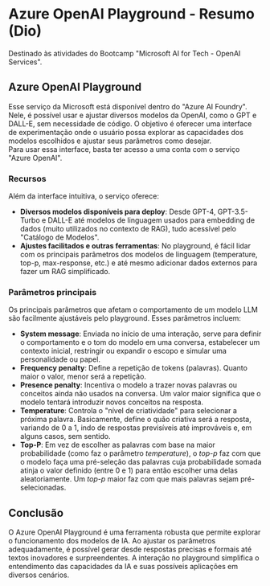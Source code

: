 # Azure OpenAI Playground - Resumo (Dio)  
Destinado às atividades do Bootcamp "Microsoft AI for Tech - OpenAI Services".  

## Azure OpenAI Playground  
Esse serviço da Microsoft está disponível dentro do "Azure AI Foundry". Nele, é possível usar e ajustar diversos modelos da OpenAI, como o GPT e DALL-E, sem necessidade de código. O objetivo é oferecer uma interface de experimentação onde o usuário possa explorar as capacidades dos modelos escolhidos e ajustar seus parâmetros como desejar.  
Para usar essa interface, basta ter acesso a uma conta com o serviço "Azure OpenAI".  

### Recursos  
Além da interface intuitiva, o serviço oferece:  
- **Diversos modelos disponíveis para deploy**: Desde GPT-4, GPT-3.5-Turbo e DALL-E até modelos de linguagem usados para embedding de dados (muito utilizados no contexto de RAG), tudo acessível pelo "Catálogo de Modelos".  
- **Ajustes facilitados e outras ferramentas**: No playground, é fácil lidar com os principais parâmetros dos modelos de linguagem (temperature, top-p, max-response, etc.) e até mesmo adicionar dados externos para fazer um RAG simplificado.  

### Parâmetros principais
Os principais parâmetros que afetam o comportamento de um modelo LLM são facilmente ajustáveis pelo playground. Esses parâmetros incluem:  

- **System message**: Enviada no início de uma interação, serve para definir o comportamento e o tom do modelo em uma conversa, estabelecer um contexto inicial, restringir ou expandir o escopo e simular uma personalidade ou papel.  
- **Frequency penalty**: Define a repetição de tokens (palavras). Quanto maior o valor, menor será a repetição.  
- **Presence penalty**: Incentiva o modelo a trazer novas palavras ou conceitos ainda não usados na conversa. Um valor maior significa que o modelo tentará introduzir novos conceitos na resposta.  
- **Temperature**: Controla o "nível de criatividade" para selecionar a próxima palavra. Basicamente, define o quão criativa será a resposta, variando de 0 a 1, indo de respostas previsíveis até improváveis e, em alguns casos, sem sentido.  
- **Top-P**: Em vez de escolher as palavras com base na maior probabilidade (como faz o parâmetro *temperature*), o *top-p* faz com que o modelo faça uma pré-seleção das palavras cuja probabilidade somada atinja o valor definido (entre 0 e 1) para então escolher uma delas aleatoriamente. Um *top-p* maior faz com que mais palavras sejam pré-selecionadas.  

## Conclusão  
O Azure OpenAI Playground é uma ferramenta robusta que permite explorar o funcionamento dos modelos de IA. Ao ajustar os parâmetros adequadamente, é possível gerar desde respostas precisas e formais até textos inovadores e surpreendentes. A interação no playground simplifica o entendimento das capacidades da IA e suas possíveis aplicações em diversos cenários.  
